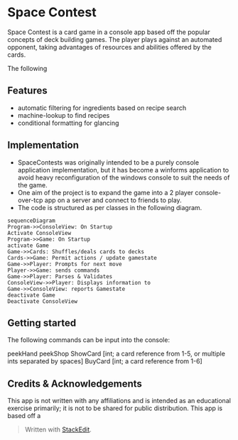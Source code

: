 # Space Contest

Space Contest is a card game in a console app based off the popular concepts of deck building games. The player plays against an automated opponent, taking advantages of resources and abilities offered by the cards. 

The following

## Features


 - automatic filtering for ingredients based on recipe search
 - machine-lookup to find recipes
 - conditional formatting for glancing 

## Implementation

 - SpaceContests was originally intended to be a purely console application implementation, but it has become a winforms application to avoid heavy reconfiguration of the windows console to suit the needs of the game.
 - One  aim of the project is to expand the game into a 2 player console-over-tcp app on a server and connect to friends to play. 
 - The code is structured as per classes in the following diagram.
```mermaid
sequenceDiagram
Program->>ConsoleView: On Startup
Activate ConsoleView
Program->>Game: On Startup
activate Game
Game->>Cards: Shuffles/deals cards to decks
Cards->>Game: Permit actions / update gamestate
Game->>Player: Prompts for next move
Player->>Game: sends commands
Game->>Player: Parses & Validates 
ConsoleView->>Player: Displays information to   
Game->>ConsoleView: reports Gamestate
deactivate Game
Deactivate ConsoleView
```
## Getting started

The following commands can be input into the console:

peekHand
peekShop
ShowCard [int; a card reference from 1-5, or multiple ints separated by spaces]
BuyCard [int; a card reference from 1-6]

## Credits & Acknowledgements

This app is not written with any affiliations and is intended as an educational exercise primarily; it is not to be shared for public distribution. 
This app is based off a 




> Written with [StackEdit](https://stackedit.io/).
<!--stackedit_data:
eyJoaXN0b3J5IjpbLTg5ODUzODA2NywtMTQ5OTA5NjEwNV19
-->